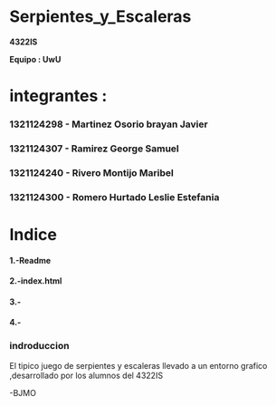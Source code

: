 # Serpientes_y_Escaleras

**4322IS**

**Equipo : UwU** 

# integrantes :

### 1321124298 - Martinez Osorio brayan Javier
### 1321124307 - Ramirez George Samuel 
### 1321124240 - Rivero Montijo Maribel
### 1321124300 - Romero Hurtado Leslie Estefania



# Indice

#### 1.-Readme 
#### 2.-index.html
#### 3.-
#### 4.-

### indroduccion
El tipico juego de serpientes y escaleras llevado a un entorno grafico ,desarrollado por los alumnos del 
4322IS

-BJMO

